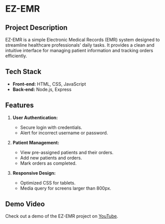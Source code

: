 # EZ-EMR

## Project Description
EZ-EMR is a simple Electronic Medical Records (EMR) system designed to streamline healthcare professionals' daily tasks. It provides a clean and intuitive interface for managing patient information and tracking orders efficiently.

## Tech Stack
- **Front-end:** HTML, CSS, JavaScript
- **Back-end:** Node.js, Express

## Features
1. **User Authentication:**
   - Secure login with credentials.
   - Alert for incorrect username or password.

2. **Patient Management:**
   - View pre-assigned patients and their orders.
   - Add new patients and orders.
   - Mark orders as completed.

3. **Responsive Design:**
   - Optimized CSS for tablets.
   - Media query for screens larger than 800px.

## Demo Video
Check out a demo of the EZ-EMR project on [YouTube](https://youtu.be/lNv6AL4PeAs?si=my8R3F-oUYHweWT-).


